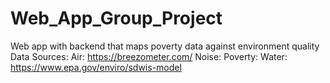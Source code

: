 # Web_App_Group_Project
Web app with backend that maps poverty data against environment quality 
Data Sources:
Air: https://breezometer.com/
Noise:
Poverty:
Water: https://www.epa.gov/enviro/sdwis-model
